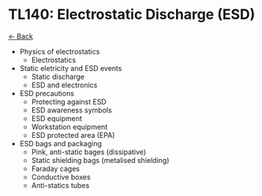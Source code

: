 # TL140: Electrostatic Discharge (ESD)

[<- Back](../README.md)

- Physics of electrostatics
    - Electrostatics
- Static eletricity and ESD events
    - Static discharge
    - ESD and electronics
- ESD precautions
    - Protecting against ESD
    - ESD awareness symbols
    - ESD equipment
    - Workstation equipment
    - ESD protected area (EPA)
- ESD bags and packaging
    - Pink, anti-static bages (dissipative)
    - Static shielding bags (metalised shielding)
    - Faraday cages
    - Conductive boxes
    - Anti-statics tubes